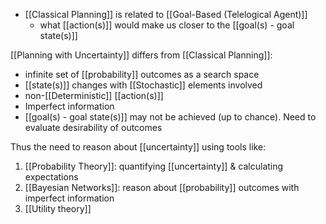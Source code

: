 - [[Classical Planning]] is related to [[Goal-Based (Telelogical Agent)]]
	- what [[action(s)]] would make us closer to the [[goal(s) - goal state(s)]]

[[Planning with Uncertainty]] differs from [[Classical Planning]]:
- infinite set of [[probability]] outcomes as a search space
- [[state(s)]] changes with [[Stochastic]] elements involved
- non-[[Deterministic]] [[action(s)]]
- Imperfect information
- [[goal(s) - goal state(s)]] may not be achieved (up to chance). Need to evaluate desirability of outcomes

Thus the need to reason about [[uncertainty]] using tools like:
1. [[Probability Theory]]: quantifying [[uncertainty]] & calculating expectations
2. [[Bayesian Networks]]: reason about [[probability]] outcomes with imperfect information
3. [[Utility theory]]